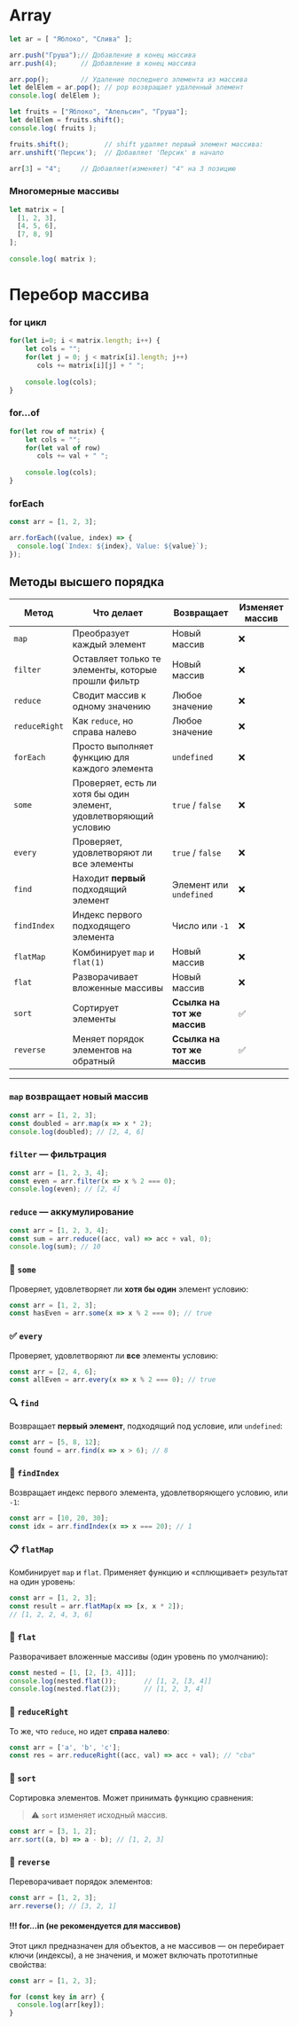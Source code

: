 # Array

```javascript
let ar = [ "Яблоко", "Слива" ];

arr.push("Груша");// Добавление в конец массива
arr.push(4);      // Добавление в конец массива

arr.pop();        // Удаление последнего элемента из массива
let delElem = ar.pop(); // pop возвращает удаленный элемент
console.log( delElem );

let fruits = ["Яблоко", "Апельсин", "Груша"];
let delElem = fruits.shift(); 
console.log( fruits );

fruits.shift();         // shift удаляет первый элемент массива:
arr.unshift('Персик');  // Добавляет 'Персик' в начало

arr[3] = "4";     // Добавляет(изменяет) "4" на 3 позицию 
```

### Многомерные массивы

```js
let matrix = [
  [1, 2, 3],
  [4, 5, 6],
  [7, 8, 9]
];
 
console.log( matrix );
```

# Перебор массива

### for цикл

```javascript
for(let i=0; i < matrix.length; i++) {
    let cols = "";
    for(let j = 0; j < matrix[i].length; j++)
       cols += matrix[i][j] + " ";
 
    console.log(cols); 
}
```

### for...of  
```js
for(let row of matrix) {
    let cols = "";
    for(let val of row)
       cols += val + " ";
 
    console.log(cols); 
}
```
### forEach

```js
const arr = [1, 2, 3];

arr.forEach((value, index) => {
  console.log(`Index: ${index}, Value: ${value}`);
});
```

## Методы высшего порядка


| Метод         | Что делает                                                       | Возвращает                  | Изменяет массив |
| ------------- | ---------------------------------------------------------------- | --------------------------- | --------------- |
| `map`         | Преобразует каждый элемент                                       | Новый массив                | ❌               |
| `filter`      | Оставляет только те элементы, которые прошли фильтр              | Новый массив                | ❌               |
| `reduce`      | Сводит массив к одному значению                                  | Любое значение              | ❌               |
| `reduceRight` | Как `reduce`, но справа налево                                   | Любое значение              | ❌               |
| `forEach`     | Просто выполняет функцию для каждого элемента                    | `undefined`                 | ❌               |
| `some`        | Проверяет, есть ли хотя бы один элемент, удовлетворяющий условию | `true` / `false`            | ❌               |
| `every`       | Проверяет, удовлетворяют ли все элементы                         | `true` / `false`            | ❌               |
| `find`        | Находит **первый** подходящий элемент                            | Элемент или `undefined`     | ❌               |
| `findIndex`   | Индекс первого подходящего элемента                              | Число или `-1`              | ❌               |
| `flatMap`     | Комбинирует `map` и `flat(1)`                                    | Новый массив                | ❌               |
| `flat`        | Разворачивает вложенные массивы                                  | Новый массив                | ❌               |
| `sort`        | Сортирует элементы                                               | **Ссылка на тот же массив** | ✅               |
| `reverse`     | Меняет порядок элементов на обратный                             | **Ссылка на тот же массив** | ✅               |


---

### `map` возвращает новый массив

```javascript
const arr = [1, 2, 3];
const doubled = arr.map(x => x * 2);
console.log(doubled); // [2, 4, 6]
```

### `filter` — фильтрация

```javascript
const arr = [1, 2, 3, 4];
const even = arr.filter(x => x % 2 === 0);
console.log(even); // [2, 4]
```

### `reduce` — аккумулирование
```javascript
const arr = [1, 2, 3, 4];
const sum = arr.reduce((acc, val) => acc + val, 0);
console.log(sum); // 10
```


### 🔁 `some` 
Проверяет, удовлетворяет ли **хотя бы один** элемент условию:
```js
const arr = [1, 2, 3];
const hasEven = arr.some(x => x % 2 === 0); // true
```


### ✅ `every`
Проверяет, удовлетворяют ли **все** элементы условию:
```js
const arr = [2, 4, 6];
const allEven = arr.every(x => x % 2 === 0); // true
```

### 🔍 `find`
Возвращает **первый элемент**, подходящий под условие, или `undefined`:
```js
const arr = [5, 8, 12];
const found = arr.find(x => x > 6); // 8
```

### 🔢 `findIndex`
Возвращает индекс первого элемента, удовлетворяющего условию, или `-1`:
```js
const arr = [10, 20, 30];
const idx = arr.findIndex(x => x === 20); // 1
```

### 📋 `flatMap`
Комбинирует `map` и `flat`. Применяет функцию и «сплющивает» результат на один уровень:
```js
const arr = [1, 2, 3];
const result = arr.flatMap(x => [x, x * 2]);
// [1, 2, 2, 4, 3, 6]
```

### 🔂 `flat`
Разворачивает вложенные массивы (один уровень по умолчанию):
```js
const nested = [1, [2, [3, 4]]];
console.log(nested.flat());       // [1, 2, [3, 4]]
console.log(nested.flat(2));      // [1, 2, 3, 4]
```

### 🔁 `reduceRight`
То же, что `reduce`, но идет **справа налево**:
```js
const arr = ['a', 'b', 'c'];
const res = arr.reduceRight((acc, val) => acc + val); // "cba"
```

### 🔄 `sort`
Сортировка элементов. Может принимать функцию сравнения:
> ⚠️ `sort` изменяет исходный массив.

```js
const arr = [3, 1, 2];
arr.sort((a, b) => a - b); // [1, 2, 3]
```

### 🔁 `reverse`
Переворачивает порядок элементов:
```js
const arr = [1, 2, 3];
arr.reverse(); // [3, 2, 1]
```


#### !!! for...in (не рекомендуется для массивов)
Этот цикл предназначен для объектов, а не массивов — он перебирает ключи (индексы), а не значения, и может включать прототипные свойства:

```js
const arr = [1, 2, 3];

for (const key in arr) {
  console.log(arr[key]);
}
```